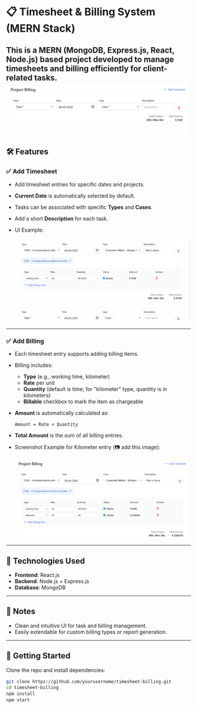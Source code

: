 # 📋 Timesheet & Billing System (MERN Stack)

This is a MERN (MongoDB, Express.js, React, Node.js) based project developed to manage timesheets and billing efficiently for client-related tasks.
![Add Timesheet Screenshot](./Assests/Main_pic.png)
---

## 🛠 Features

### ✅ Add Timesheet

* Add timesheet entries for specific dates and projects.
* **Current Date** is automatically selected by default.
* Tasks can be associated with specific **Types** and **Cases**.
* Add a short **Description** for each task.
* UI Example:

  ![Add Timesheet Screenshot](./Assests/Billing.png)

---

### ✅ Add Billing

* Each timesheet entry supports adding billing items.

* Billing includes:

  * **Type** (e.g., working time, kilometer)
  * **Rate** per unit
  * **Quantity** (default is time; for "kilometer" type, quantity is in kilometers)
  * **Billable** checkbox to mark the item as chargeable

* **Amount** is automatically calculated as:

  ```
  Amount = Rate × Quantity
  ```

* **Total Amount** is the sum of all billing entries.

* Screenshot Example for Kilometer entry (📷 add this image):

  ![Kilometer Billing Screenshot](./Assests/Kilometer.png)

---

## 📅 Technologies Used

* **Frontend**: React.js
* **Backend**: Node.js + Express.js
* **Database**: MongoDB

---

## 📌 Notes

* Clean and intuitive UI for task and billing management.
* Easily extendable for custom billing types or report generation.

---

## 🚀 Getting Started

Clone the repo and install dependencies:

```bash
git clone https://github.com/yourusername/timesheet-billing.git
cd timesheet-billing
npm install
npm start
```

